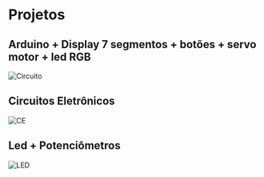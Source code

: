 # Projetos
## Arduino + Display 7 segmentos + botões + servo motor + led RGB

![Circuito](https://github.com/LeonidasEngineer/Projetos/blob/Imagens/image.png)

## Circuitos Eletrônicos

![CE](https://github.com/LeonidasEngineer/Projetos/blob/Imagens/CE.png)

## Led + Potenciômetros

![LED](https://github.com/LeonidasEngineer/Projetos/blob/Imagens/LED%2BPot.PNG)
